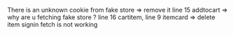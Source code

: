 There is an unknown cookie from fake store => remove it
line 15 addtocart => why are u fetching fake store ?
line 16 cartitem, line 9 itemcard => delete item
signin fetch is not working